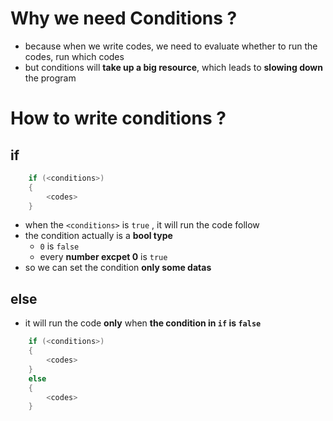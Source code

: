 # Why we need Conditions ?
- because when we write codes, we need to evaluate whether to run the codes, run which codes
- but conditions will **take up a big resource**, which leads to **slowing down** the program
# How to write conditions ?
## if
```C++
	if (<conditions>)
	{
		<codes>
	}
```
- when the `<conditions>` is `true` , it will run the code follow
- the condition actually is a **bool type**
	- `0` is `false`
	- every **number excpet 0** is `true`
- so we can set the condition **only some datas**

## else
- it will run the code **only** when **the condition in `if` is `false`**
```C++
	if (<conditions>)
	{
		<codes>
	}
	else
	{
		<codes>
	}
```